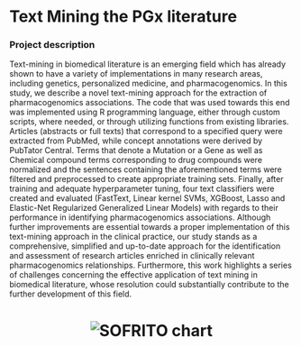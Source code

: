 # Text Mining the PGx literature

### Project description
Text-mining in biomedical literature is an emerging field which has already shown to have a variety of implementations in many research areas, including genetics, personalized medicine, and pharmacogenomics. In this study, we describe a novel text-mining approach for the extraction of pharmacogenomics associations. The code that was used towards this end was implemented using R programming language, either through custom scripts, where needed, or through utilizing functions from existing libraries. Articles (abstracts or full texts) that correspond to a specified query were extracted from PubMed, while concept annotations were derived by PubTator Central. Terms that denote a Mutation or a Gene as well as Chemical compound terms corresponding to drug compounds were normalized and the sentences containing the aforementioned terms were filtered and preprocessed to create appropriate training sets. Finally, after training and adequate hyperparameter tuning, four text classifiers were created and evaluated (FastText, Linear kernel SVMs, XGBoost, Lasso and Elastic-Net Regularized Generalized Linear Models) with regards to their performance in identifying pharmacogenomics associations. Although further improvements are essential towards a proper implementation of this text-mining approach in the clinical practice, our study stands as a comprehensive, simplified and up-to-date approach for the identification and assessment of research articles enriched in clinically relevant pharmacogenomics relationships. Furthermore, this work highlights a series of challenges concerning the effective application of text mining in biomedical literature, whose resolution could substantially contribute to the further development of this field.  

<h1 align="center">
  <img src="images/sofrito.png" alt="SOFRITO chart" />
</h1>
